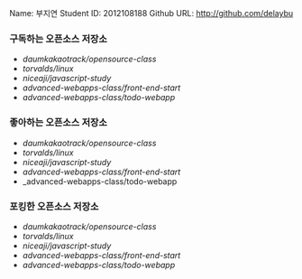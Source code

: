 Name: 부지연
Student ID: 2012108188
Github URL: http://github.com/delaybu

### 구독하는 오픈소스 저장소
* _daumkakaotrack/opensource-class_
* _torvalds/linux_
* _niceaji/javascript-study_
* _advanced-webapps-class/front-end-start_
* _advanced-webapps-class/todo-webapp_

### 좋아하는 오픈소스 저장소
* _daumkakaotrack/opensource-class_
* _torvalds/linux_
* _niceaji/javascript-study_
* _advanced-webapps-class/front-end-start_
* _advanced-webapps-class/todo-webapp

### 포킹한 오픈소스 저장소
* _daumkakaotrack/opensource-class_
* _torvalds/linux_
* _niceaji/javascript-study_
* _advanced-webapps-class/front-end-start_
* _advanced-webapps-class/todo-webapp_
